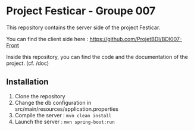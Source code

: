 # Project Festicar - Groupe 007

This repository contains the server side of the project Festicar.

You can find the client side here : https://github.com/ProjetBDI/BDI007-Front

Inside this repository, you can find the code and the documentation of the project. (cf. /doc)


## Installation
1. Clone the repository
2. Change the db configuration in src/main/resources/application.properties
3. Compile the server : `mvn clean install`
4. Launch the server : `mvn spring-boot:run`

 
